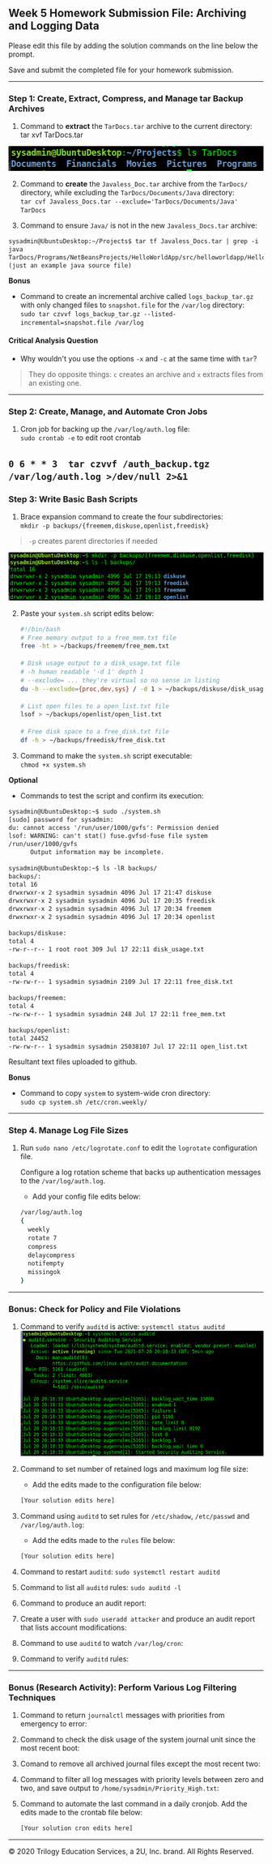 ## Week 5 Homework Submission File: Archiving and Logging Data

Please edit this file by adding the solution commands on the line below the prompt.

Save and submit the completed file for your homework submission.

---

### Step 1: Create, Extract, Compress, and Manage tar Backup Archives

1. Command to **extract** the `TarDocs.tar` archive to the current directory:  
    tar xvf TarDocs.tar  

![](images/AndreiMateticWeek5-02a78d4d.png)

2. Command to **create** the `Javaless_Doc.tar` archive from the `TarDocs/` directory, while excluding the `TarDocs/Documents/Java` directory:  
`tar cvf Javaless_Docs.tar --exclude='TarDocs/Documents/Java' TarDocs`


3. Command to ensure `Java/` is not in the new `Javaless_Docs.tar` archive:  
```  
sysadmin@UbuntuDesktop:~/Projects$ tar tf Javaless_Docs.tar | grep -i java
TarDocs/Programs/NetBeansProjects/HelloWorldApp/src/helloworldapp/HelloWorldApp.java (just an example java source file)
```

**Bonus**
- Command to create an incremental archive called `logs_backup_tar.gz` with only changed files to `snapshot.file` for the `/var/log` directory:  
`sudo tar czvvf logs_backup_tar.gz --listed-incremental=snapshot.file /var/log`

#### Critical Analysis Question

- Why wouldn't you use the options `-x` and `-c` at the same time with `tar`?  

>They do opposite things:  `c` creates an archive and `x` extracts files from an existing one.

---

### Step 2: Create, Manage, and Automate Cron Jobs

1. Cron job for backing up the `/var/log/auth.log` file:  
`sudo crontab -e`  to edit root crontab

 `0 6 * * 3  tar czvvf /auth_backup.tgz /var/log/auth.log >/dev/null 2>&1`
---

### Step 3: Write Basic Bash Scripts

1. Brace expansion command to create the four subdirectories:  
`mkdir -p backups/{freemem,diskuse,openlist,freedisk}`
> `-p` creates parent directories if needed  

![](images/AndreiMateticWeek5-739f3e0c.png)

2. Paste your `system.sh` script edits below:

    ```bash
    #!/bin/bash
    # Free memory output to a free_mem.txt file
    free -ht > ~/backups/freemem/free_mem.txt

    # Disk usage output to a disk_usage.txt file
    # -h human readable '-d 1' depth 1
    # --exclude= ... they're virtual so no sense in listing
    du -h --exclude={proc,dev,sys} / -d 1 > ~/backups/diskuse/disk_usage.txt

    # List open files to a open_list.txt file
    lsof > ~/backups/openlist/open_list.txt

    # Free disk space to a free_disk.txt file
    df -h > ~/backups/freedisk/free_disk.txt
    ```

3. Command to make the `system.sh` script executable:  
`chmod +x system.sh`

**Optional**
- Commands to test the script and confirm its execution:  

```
sysadmin@UbuntuDesktop:~$ sudo ./system.sh
[sudo] password for sysadmin:
du: cannot access '/run/user/1000/gvfs': Permission denied
lsof: WARNING: can't stat() fuse.gvfsd-fuse file system /run/user/1000/gvfs
      Output information may be incomplete.

sysadmin@UbuntuDesktop:~$ ls -lR backups/  
backups/:  
total 16  
drwxrwxr-x 2 sysadmin sysadmin 4096 Jul 17 21:47 diskuse  
drwxrwxr-x 2 sysadmin sysadmin 4096 Jul 17 20:35 freedisk  
drwxrwxr-x 2 sysadmin sysadmin 4096 Jul 17 20:34 freemem  
drwxrwxr-x 2 sysadmin sysadmin 4096 Jul 17 20:34 openlist  

backups/diskuse:  
total 4  
-rw-r--r-- 1 root root 309 Jul 17 22:11 disk_usage.txt

backups/freedisk:  
total 4  
-rw-rw-r-- 1 sysadmin sysadmin 2109 Jul 17 22:11 free_disk.txt

backups/freemem:
total 4
-rw-rw-r-- 1 sysadmin sysadmin 248 Jul 17 22:11 free_mem.txt  

backups/openlist:  
total 24452  
-rw-rw-r-- 1 sysadmin sysadmin 25038107 Jul 17 22:11 open_list.txt  
```
Resultant text files uploaded to github.

**Bonus**
- Command to copy `system` to system-wide cron directory:  
`sudo cp system.sh /etc/cron.weekly/`
---

### Step 4. Manage Log File Sizes

1. Run `sudo nano /etc/logrotate.conf` to edit the `logrotate` configuration file.

    Configure a log rotation scheme that backs up authentication messages to the `/var/log/auth.log`.

    - Add your config file edits below:

    ```bash
    /var/log/auth.log
    {
      weekly
      rotate 7
      compress
      delaycompress
      notifempty
      missingok
    }

    ```
---

### Bonus: Check for Policy and File Violations

1. Command to verify `auditd` is active: `systemctl status auditd`  
![](images/AndreiMateticWeek5-fd2c2a3d.png)

2. Command to set number of retained logs and maximum log file size:

    - Add the edits made to the configuration file below:

    ```bash
    [Your solution edits here]
    ```

3. Command using `auditd` to set rules for `/etc/shadow`, `/etc/passwd` and `/var/log/auth.log`:


    - Add the edits made to the `rules` file below:

    ```bash
    [Your solution edits here]
    ```

4. Command to restart `auditd`: `sudo systemctl restart auditd`

5. Command to list all `auditd` rules: `sudo auditd -l`

6. Command to produce an audit report:

7. Create a user with `sudo useradd attacker` and produce an audit report that lists account modifications:

8. Command to use `auditd` to watch `/var/log/cron`:

9. Command to verify `auditd` rules:

---

### Bonus (Research Activity): Perform Various Log Filtering Techniques

1. Command to return `journalctl` messages with priorities from emergency to error:

1. Command to check the disk usage of the system journal unit since the most recent boot:

1. Comand to remove all archived journal files except the most recent two:


1. Command to filter all log messages with priority levels between zero and two, and save output to `/home/sysadmin/Priority_High.txt`:

1. Command to automate the last command in a daily cronjob. Add the edits made to the crontab file below:

    ```bash
    [Your solution cron edits here]
    ```

---
© 2020 Trilogy Education Services, a 2U, Inc. brand. All Rights Reserved.
